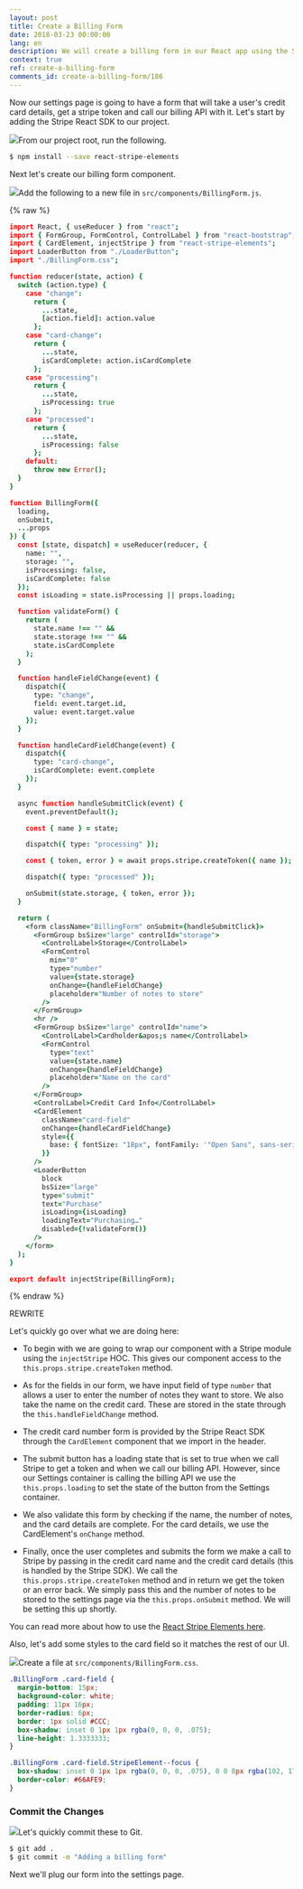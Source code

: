 ```yaml
---
layout: post
title: Create a Billing Form
date: 2018-03-23 00:00:00
lang: en
description: We will create a billing form in our React app using the Stripe React SDK. We will use the CardElement to let the user input their credit card details and call the createToken method to generate a token that we can pass to our serverless billing API.
context: true
ref: create-a-billing-form
comments_id: create-a-billing-form/186
---
```


Now our settings page is going to have a form that will take a user's credit card details, get a stripe token and call our billing API with it. Let's start by adding the Stripe React SDK to our project.

<img class="code-marker" src="/assets/s.png" />From our project root, run the following.

``` bash
$ npm install --save react-stripe-elements
```

Next let's create our billing form component.

<img class="code-marker" src="/assets/s.png" />Add the following to a new file in `src/components/BillingForm.js`.

{% raw %}
``` coffee
import React, { useReducer } from "react";
import { FormGroup, FormControl, ControlLabel } from "react-bootstrap";
import { CardElement, injectStripe } from "react-stripe-elements";
import LoaderButton from "./LoaderButton";
import "./BillingForm.css";

function reducer(state, action) {
  switch (action.type) {
    case "change":
      return {
        ...state,
        [action.field]: action.value
      };
    case "card-change":
      return {
        ...state,
        isCardComplete: action.isCardComplete
      };
    case "processing":
      return {
        ...state,
        isProcessing: true
      };
    case "processed":
      return {
        ...state,
        isProcessing: false
      };
    default:
      throw new Error();
  }
}

function BillingForm({
  loading,
  onSubmit,
  ...props
}) {
  const [state, dispatch] = useReducer(reducer, {
    name: "",
    storage: "",
    isProcessing: false,
    isCardComplete: false
  });
  const isLoading = state.isProcessing || props.loading;

  function validateForm() {
    return (
      state.name !== "" &&
      state.storage !== "" &&
      state.isCardComplete
    );
  }

  function handleFieldChange(event) {
    dispatch({
      type: "change",
      field: event.target.id,
      value: event.target.value
    });
  }

  function handleCardFieldChange(event) {
    dispatch({
      type: "card-change",
      isCardComplete: event.complete
    });
  }

  async function handleSubmitClick(event) {
    event.preventDefault();

    const { name } = state;

    dispatch({ type: "processing" });

    const { token, error } = await props.stripe.createToken({ name });

    dispatch({ type: "processed" });

    onSubmit(state.storage, { token, error });
  }

  return (
    <form className="BillingForm" onSubmit={handleSubmitClick}>
      <FormGroup bsSize="large" controlId="storage">
        <ControlLabel>Storage</ControlLabel>
        <FormControl
          min="0"
          type="number"
          value={state.storage}
          onChange={handleFieldChange}
          placeholder="Number of notes to store"
        />
      </FormGroup>
      <hr />
      <FormGroup bsSize="large" controlId="name">
        <ControlLabel>Cardholder&apos;s name</ControlLabel>
        <FormControl
          type="text"
          value={state.name}
          onChange={handleFieldChange}
          placeholder="Name on the card"
        />
      </FormGroup>
      <ControlLabel>Credit Card Info</ControlLabel>
      <CardElement
        className="card-field"
        onChange={handleCardFieldChange}
        style={{
          base: { fontSize: "18px", fontFamily: '"Open Sans", sans-serif' }
        }}
      />
      <LoaderButton
        block
        bsSize="large"
        type="submit"
        text="Purchase"
        isLoading={isLoading}
        loadingText="Purchasing…"
        disabled={!validateForm()}
      />
    </form>
  );
}

export default injectStripe(BillingForm);
```
{% endraw %}

REWRITE

Let's quickly go over what we are doing here:

- To begin with we are going to wrap our component with a Stripe module using the `injectStripe` HOC. This gives our component access to the `this.props.stripe.createToken` method.

- As for the fields in our form, we have input field of type `number` that allows a user to enter the number of notes they want to store. We also take the name on the credit card. These are stored in the state through the `this.handleFieldChange` method.

- The credit card number form is provided by the Stripe React SDK through the `CardElement` component that we import in the header.

- The submit button has a loading state that is set to true when we call Stripe to get a token and when we call our billing API. However, since our Settings container is calling the billing API we use the `this.props.loading` to set the state of the button from the Settings container.

- We also validate this form by checking if the name, the number of notes, and the card details are complete. For the card details, we use the CardElement's `onChange` method.

- Finally, once the user completes and submits the form we make a call to Stripe by passing in the credit card name and the credit card details (this is handled by the Stripe SDK). We call the `this.props.stripe.createToken` method and in return we get the token or an error back. We simply pass this and the number of notes to be stored to the settings page via the `this.props.onSubmit` method. We will be setting this up shortly.

You can read more about how to use the [React Stripe Elements here](https://github.com/stripe/react-stripe-elements).

Also, let's add some styles to the card field so it matches the rest of our UI.

<img class="code-marker" src="/assets/s.png" />Create a file at `src/components/BillingForm.css`.

``` css
.BillingForm .card-field {
  margin-bottom: 15px;
  background-color: white;
  padding: 11px 16px;
  border-radius: 6px;
  border: 1px solid #CCC;
  box-shadow: inset 0 1px 1px rgba(0, 0, 0, .075);
  line-height: 1.3333333;
}

.BillingForm .card-field.StripeElement--focus {
  box-shadow: inset 0 1px 1px rgba(0, 0, 0, .075), 0 0 8px rgba(102, 175, 233, .6);
  border-color: #66AFE9;
}
```

### Commit the Changes

<img class="code-marker" src="/assets/s.png" />Let's quickly commit these to Git.

``` bash
$ git add .
$ git commit -m "Adding a billing form"
```

Next we'll plug our form into the settings page.
